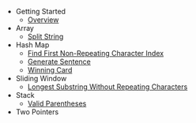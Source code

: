 - Getting Started
  - [Overview](README.md)
- Array
  - [Split String](array/split-string.md)
- Hash Map
  - [Find First Non-Repeating Character Index](hash-map/find-first-non-repeating-character-index.md)
  - [Generate Sentence](hash-map/generate-sentence.md)
  - [Winning Card](hash-map/winning-card.md)
- Sliding Window
  - [Longest Substring Without Repeating Characters](sliding-window/longest-substring-without-repeating-characters.md)
- Stack
  - [Valid Parentheses](stack/valid-parentheses.md)
- Two Pointers
